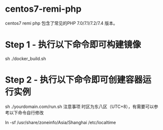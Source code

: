 # centos7-remi-php
centos7 remi php
包含了常见的PHP 7.0/7.1/7.2/7.4 版本。
# Step 1 - 执行以下命令即可构建镜像
sh ./docker_build.sh 
# Step 2 - 执行以下命令即可创建容器运行实例
sh ./yourdomain.com/run.sh
注意事项
时区为东八区（UTC+8），有需要可以参考以下命令自行修改

ln -sf /usr/share/zoneinfo/Asia/Shanghai /etc/localtime
